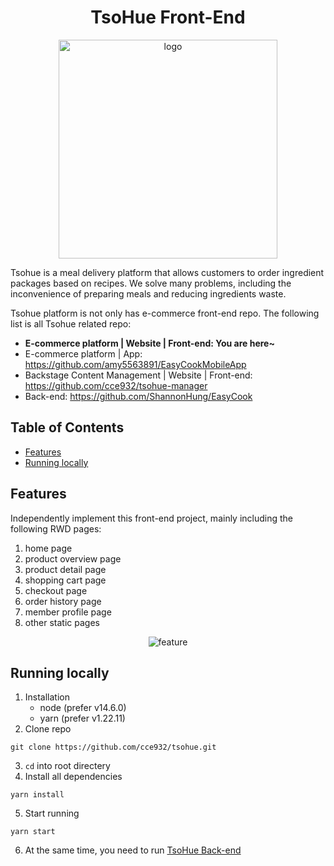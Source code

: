 <h1 align="center"> TsoHue Front-End </h1>
<p align="center">
  <img width="350" alt="logo" src="https://user-images.githubusercontent.com/49086173/132483971-68708679-f561-408b-9874-24536bc2f595.png">
</p>

Tsohue is a meal delivery platform that allows customers to order ingredient packages based on recipes. We solve many problems, including the inconvenience of preparing meals and reducing ingredients waste.

Tsohue platform is not only has e-commerce front-end repo. The following list is all Tsohue related repo:
* **E-commerce platform |  Website | Front-end: You are here~**
* E-commerce platform | App: https://github.com/amy5563891/EasyCookMobileApp
* Backstage Content Management | Website | Front-end: https://github.com/cce932/tsohue-manager
* Back-end: https://github.com/ShannonHung/EasyCook

## Table of Contents

- [Features](#features)
- [Running locally](#running-locally)

## Features

Independently implement this front-end project, mainly including the following RWD pages:
1. home page
2. product overview page
3. product detail page
4. shopping cart page
5. checkout page
6. order history page
7. member profile page
8. other static pages

<p align="center">
  <img alt="feature" src="https://user-images.githubusercontent.com/49086173/160805916-f4217e9e-a711-41f2-bc1e-388b719677f3.jpg">
</p>

## Running locally

1. Installation
    * node (prefer v14.6.0)
    * yarn (prefer v1.22.11)
2. Clone repo
```
git clone https://github.com/cce932/tsohue.git
```
3. `cd` into root directery
4. Install all dependencies
```
yarn install
```
5. Start running
```
yarn start
```
6. At the same time, you need to run [TsoHue Back-end](https://github.com/ShannonHung/EasyCook)
